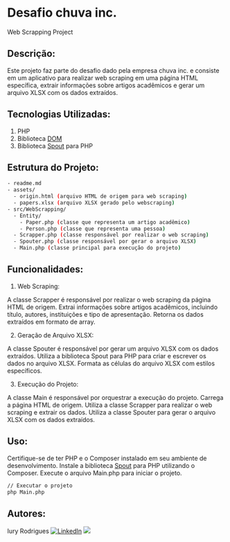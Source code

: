 # Desafio chuva inc.
Web Scrapping Project

## Descrição:
Este projeto faz parte do desafio dado pela empresa chuva inc. e consiste em um aplicativo para realizar web scraping em uma página HTML específica, extrair informações sobre artigos acadêmicos e gerar um arquivo XLSX com os dados extraídos.

## Tecnologias Utilizadas:
1. PHP
2. Biblioteca [DOM](https://www.php.net/manual/pt_BR/class.domdocument.php)
3. Biblioteca [Spout](https://opensource.box.com/spout/getting-started/) para PHP

## Estrutura do Projeto:
```bash
- readme.md
- assets/
  - origin.html (arquivo HTML de origem para web scraping)
  - papers.xlsx (arquivo XLSX gerado pelo webscraping)
- src/WebScrapping/
  - Entity/
    - Paper.php (classe que representa um artigo acadêmico)
    - Person.php (classe que representa uma pessoa)
  - Scrapper.php (classe responsável por realizar o web scraping)
  - Spouter.php (classe responsável por gerar o arquivo XLSX)
  - Main.php (classe principal para execução do projeto)
```

## Funcionalidades:
1. Web Scraping:

A classe Scrapper é responsável por realizar o web scraping da página HTML de origem.
Extrai informações sobre artigos acadêmicos, incluindo título, autores, instituições e tipo de apresentação.
Retorna os dados extraídos em formato de array.

2. Geração de Arquivo XLSX:

A classe Spouter é responsável por gerar um arquivo XLSX com os dados extraídos.
Utiliza a biblioteca Spout para PHP para criar e escrever os dados no arquivo XLSX.
Formata as células do arquivo XLSX com estilos específicos.

3. Execução do Projeto:

A classe Main é responsável por orquestrar a execução do projeto.
Carrega a página HTML de origem.
Utiliza a classe Scrapper para realizar o web scraping e extrair os dados.
Utiliza a classe Spouter para gerar o arquivo XLSX com os dados extraídos.

## Uso:
Certifique-se de ter PHP e o Composer instalado em seu ambiente de desenvolvimento.
Instale a biblioteca [Spout](https://opensource.box.com/spout/getting-started/) para PHP utilizando o Composer.
Execute o arquivo Main.php para iniciar o projeto.
```bash
// Executar o projeto
php Main.php
```

## Autores:
Iury Rodrigues [![LinkedIn](https://img.shields.io/badge/LinkedIn-0077B5?style=for-the-badge&logo=linkedin&logoColor=white)](https://www.linkedin.com/in/iury-djr/) [![](https://img.shields.io/badge/GitHub-100000?style=for-the-badge&logo=github&logoColor=white)](https://github.com/IurydJR)
